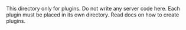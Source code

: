 This directory only for plugins.
Do not write any server code here.
Each plugin must be placed in its own directory.
Read docs on how to create plugins.